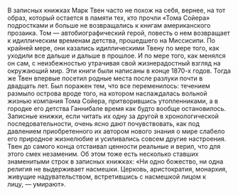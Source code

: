 <!--2016-12-17 21:58:08-->
В записных книжках Марк Твен часто не похож на себя, вернее, на тот образ, который остается в памяти тех, кто прочли «Тома Сойера» подростками и больше не возвращались к книгам американского прозаика. Том — автобиографический герой, повесть о нем возвращает к идиллическим временам детства, прошедшего на Миссисипи. По крайней мере, они казались идиллическими Твену по мере того, как уходили все дальше и дальше в прошлое. И по мере того, как менялся он сам, с неизбежностью утрачивая свой жизнерадостный взгляд на окружающий мир.
    Эти книги были написаны в конце 1870-х годов. Тогда же Твен впервые посетил родные места после разлуки почти в двадцать лет. Был поражен тем, что все переменилось: течением размыло острова вроде того, на котором наслаждалась вольной жизнью компания Тома Сойера, притворившись утопленниками, а в городке его детства Ганнибале время как будто вообще остановилось. Записные книжки, если читать их одну за другой в хронологической последовательности, очень ясно дают почувствовать, как под давлением приобретенного их автором нового знания о мире слабело его природное жизнелюбие и усиливались совсем другие настроения.
    Твен до самого конца отстаивал ценности реальные и верил, что для этого смех незаменим. Об этом тоже есть несколько ставших знаменитыми строк в записных книжках: «Ни одно божество, ни одна религия не выдерживает насмешки. Церковь, аристократия, монархия, живущие надувательством, встретившись с насмешкой лицом к лицу, — умирают».